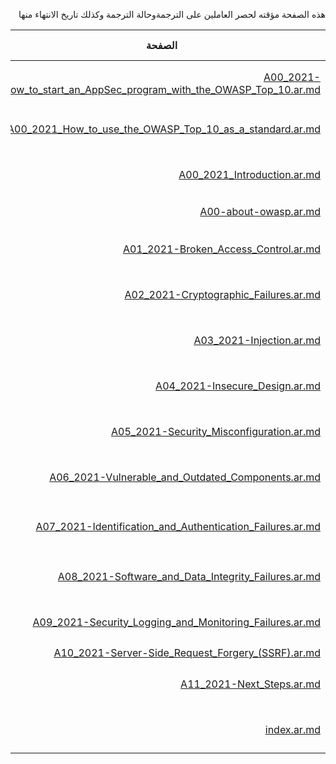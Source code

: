 <div dir="rtl" align='right'>
  
هذه الصفحة مؤقته لحصر العاملين على الترجمةوحالة الترجمة وكذلك تاريخ الانتهاء منها
  
 | الصفحة                                                                                                                                                | المترجم                      | حالة الترجمة | المدقق            | حالة التدقيق | تاريخ الانتهاء |
|-------------------------------------------------------------------------------------------------------------------------------------------------------|------------------------------|--------------|-------------------|--------------|----------------|
| [A00_2021-How_to_start_an_AppSec_program_with_the_OWASP_Top_10.ar.md](/2021/docs/A00_2021-How_to_start_an_AppSec_program_with_the_OWASP_Top_10.ar.md) | محمد البوسعيدي               | ✅ تمت        | ابتسام الطريف     | جاري العمل⏳  | 18/09/2021     |
| [A00_2021_How_to_use_the_OWASP_Top_10_as_a_standard.ar.md](/2021/docs/A00_2021_How_to_use_the_OWASP_Top_10_as_a_standard.ar.md)                       | محمد البوسعيدي               | ✅ تمت        | roaa              | جاري العمل⏳  | 18/09/2021     |
| [A00_2021_Introduction.ar.md](/2021/docs/A00_2021_Introduction.ar.md)                                                                                 | مالك الدوسري                 | ✅ تمت        | رغد الجبر         | جاري العمل⏳  | 15/09/2021     |
| [A00-about-owasp.ar.md](/2021/docs/A00-about-owasp.ar.md)                                                                                             | محمد البوسعيدي               | ✅ تمت        | I Fad             | ✅ تمت        | 18/09/2021     |
| [A01_2021-Broken_Access_Control.ar.md](/2021/docs/A01_2021-Broken_Access_Control.ar.md)                                                               | wesal majed                  | ✅ تمت        | roaa              | جاري العمل⏳  | 20/09/2021     |
| [A02_2021-Cryptographic_Failures.ar.md](/2021/docs/A02_2021-Cryptographic_Failures.ar.md)                                                             | نورة السبيعي                 | ✅ تمت        | رنا الزهراني      | جاري العمل⏳  | 18/09/2021     |
| [A03_2021-Injection.ar.md](/2021/docs/A03_2021-Injection.ar.md)                                                                                       | المها                        | ✅ تمت        | Zainab al hussain | جاري العمل⏳  | 18/09/2021     |
| [A04_2021-Insecure_Design.ar.md](/2021/docs/A04_2021-Insecure_Design.ar.md)                                                                           | الجوهرة السبيعي              | ✅ تمت        | نورة السبيعي      | جاري العمل⏳  | 18/09/2021     |
| [A05_2021-Security_Misconfiguration.ar.md](/2021/docs/A05_2021-Security_Misconfiguration.ar.md)                                                       | رنا الزهراني                 | ✅ تمت        | نورة السبيعي      | جاري العمل⏳  | 18/09/2021     |
| [A06_2021-Vulnerable_and_Outdated_Components.ar.md](/2021/docs/A06_2021-Vulnerable_and_Outdated_Components.ar.md)                                     | محمد الشيخي                  | ✅ تمت        | فهدة              | جاري العمل⏳  | 18/09/2021     |
| [A07_2021-Identification_and_Authentication_Failures.ar.md](/2021/docs/A07_2021-Identification_and_Authentication_Failures.ar.md)                     | سماح الصغير + فادية الغامدية | ✅ تمت        | عبير الوليعي      | جاري العمل⏳  | 18/09/2021     |
| [A08_2021-Software_and_Data_Integrity_Failures.ar.md](/2021/docs/A08_2021-Software_and_Data_Integrity_Failures.ar.md)                                 | saja                         | ✅ تمت        | الجوهرة السبيعي   | جاري العمل⏳  | 20/09/2021     |
| [A09_2021-Security_Logging_and_Monitoring_Failures.ar.md](/2021/docs/A09_2021-Security_Logging_and_Monitoring_Failures.ar.md)                         | نورة الرميحي                 | ✅ تمت        | محمد السحيمي      | جاري العمل⏳  | 19/09/2021     |
| [A10_2021-Server-Side_Request_Forgery_(SSRF).ar.md](/2021/docs/A10_2021-Server-Side_Request_Forgery_(SSRF).ar.md)                                     | نوير                         | ✅ تمت        | Majed             | ✅ تمت        | 18/09/2021     |
| [A11_2021-Next_Steps.ar.md](/2021/docs/A11_2021-Next_Steps.ar.md)                                                                                     | yara ajeebi                  | ✅ تمت        | امل المطيري       | جاري العمل⏳  | 19/09/2021     |
| [index.ar.md](/2021/docs/index.ar.md)                                                                                                                 | مالك الدوسري                 | ✅ تمت        | ثامر الشمري       | جاري العمل⏳  | 15/09/2021     |


  

  

